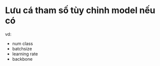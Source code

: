 # Lưu cá tham số tùy chỉnh model nếu có
 vd:
 - num class
 - batchsize
 - learning rate
 - backbone
 